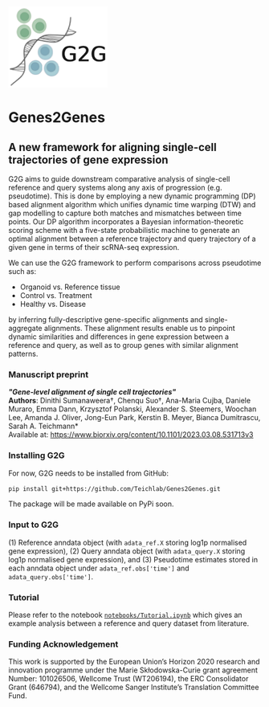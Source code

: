 <p align="left"><img src="G2G_logo.png"></p>

# Genes2Genes
## A new framework for aligning single-cell trajectories of gene expression 
G2G aims to guide downstream comparative analysis of single-cell reference and query systems along any axis of progression (e.g. pseudotime). 
This is done by employing a new dynamic programming (DP) based alignment algorithm which unifies dynamic time warping (DTW) and gap modelling to capture both matches and mismatches between time points. Our DP algorithm 
incorporates a Bayesian information-theoretic scoring scheme with a five-state probabilistic machine to generate an optimal alignment between a reference trajectory and query trajectory of a given gene in terms of their scRNA-seq expression. 

We can use the G2G framework to perform comparisons across pseudotime such as:
<ul>
    <li>Organoid vs. Reference tissue
    <li>Control vs. Treatment
    <li>Healthy vs. Disease
</ul>  
by inferring fully-descriptive gene-specific alignments and single-aggregate alignments. 
These alignment results enable us to pinpoint dynamic similarities and differences in gene expression between a reference and query, as well as to group genes with similar alignment patterns.  

### Manuscript preprint 
***"Gene-level alignment of single cell trajectories"*** <br>
**Authors**: Dinithi Sumanaweera†, Chenqu Suo†, Ana-Maria Cujba, Daniele Muraro, Emma Dann, Krzysztof Polanski, Alexander S. Steemers, Woochan Lee, Amanda J. Oliver, Jong-Eun Park, Kerstin B. Meyer, Bianca Dumitrascu, Sarah A. Teichmann* <br>
Available at: https://www.biorxiv.org/content/10.1101/2023.03.08.531713v3

### **Installing G2G**

For now, G2G needs to be installed from GitHub:
```bash
pip install git+https://github.com/Teichlab/Genes2Genes.git
```
The package will be made available on PyPi soon.

### **Input to G2G**
(1) Reference anndata object (with `adata_ref.X` storing log1p normalised gene expression), 
(2) Query anndata object (with `adata_query.X` storing log1p normalised gene expression), and
(3) Pseudotime estimates stored in each anndata object under `adata_ref.obs['time']` and `adata_query.obs['time']`.

### Tutorial

Please refer to the notebook [`notebooks/Tutorial.ipynb`](https://github.com/Teichlab/Genes2Genes/blob/main/notebooks/Tutorial.ipynb) which gives an example analysis between a reference and query dataset from literature. 

### Funding Acknowledgement

This work is supported by the European Union’s Horizon 2020 research and innovation programme under the Marie Skłodowska-Curie grant agreement Number: 101026506, Wellcome Trust (WT206194), the ERC Consolidator Grant (646794), and the Wellcome Sanger Institute’s Translation Committee Fund.
